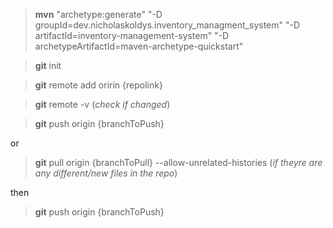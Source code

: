 > **mvn** "archetype:generate" "-D groupId=dev.nicholaskoldys.inventory_managment_system" "-D artifactId=inventory-management-system" "-D archetypeArtifactId=maven-archetype-quickstart"

> **git** init

> **git** remote add oririn {repolink}

> **git** remote -v (*check if changed*)

> **git** push origin {branchToPush}

or

> **git** pull origin {branchToPull} --allow-unrelated-histories (*if theyre are any different/new files in the repo*)

then

> **git** push origin {branchToPush}
